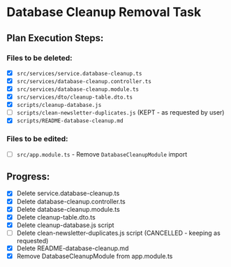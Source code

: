 # Database Cleanup Removal Task

## Plan Execution Steps:

### Files to be deleted:

- [x] `src/services/service.database-cleanup.ts`
- [x] `src/services/database-cleanup.controller.ts`
- [x] `src/services/database-cleanup.module.ts`
- [x] `src/services/dto/cleanup-table.dto.ts`
- [x] `scripts/cleanup-database.js`
- [ ] `scripts/clean-newsletter-duplicates.js` (KEPT - as requested by user)
- [x] `scripts/README-database-cleanup.md`

### Files to be edited:

- [ ] `src/app.module.ts` - Remove `DatabaseCleanupModule` import

## Progress:

- [x] Delete service.database-cleanup.ts
- [x] Delete database-cleanup.controller.ts
- [x] Delete database-cleanup.module.ts
- [x] Delete cleanup-table.dto.ts
- [x] Delete cleanup-database.js script
- [ ] Delete clean-newsletter-duplicates.js script (CANCELLED - keeping as requested)
- [x] Delete README-database-cleanup.md
- [x] Remove DatabaseCleanupModule from app.module.ts
